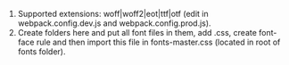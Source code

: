 1. Supported extensions: woff|woff2|eot|ttf|otf (edit in webpack.config.dev.js and webpack.config.prod.js).
2. Create folders here and put all font files in them, add <font-name>.css, create font-face rule and then import this file in fonts-master.css (located in root of fonts folder).